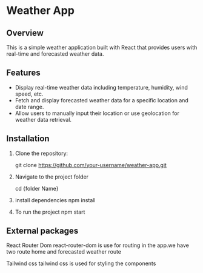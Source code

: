 # Weather App

## Overview

This is a simple weather application built with React that provides users with real-time and forecasted weather data.

## Features

- Display real-time weather data including temperature, humidity, wind speed, etc.
- Fetch and display forecasted weather data for a specific location and date range.
- Allow users to manually input their location or use geolocation for weather data retrieval.

## Installation

1. Clone the repository:

   git clone https://github.com/your-username/weather-app.git

2. Navigate to the project folder

   cd {folder Name}
   
3. install dependencies
    npm install
   
4.  To run the project
    npm start

 ##  External packages 

 React Router Dom
             react-router-dom is use for routing in the app.we have two route home and forecasted weather route

Tailwind css
                tailwind css is used for styling the components


